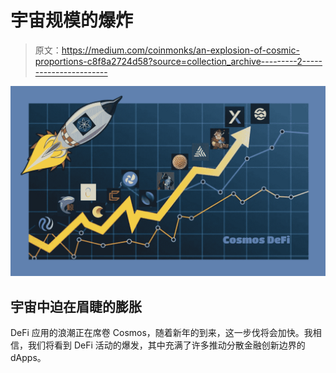 # 宇宙规模的爆炸

> 原文：<https://medium.com/coinmonks/an-explosion-of-cosmic-proportions-c8f8a2724d58?source=collection_archive---------2----------------------->

![](img/26f37a35f6b9f7a831ff37fc47554f46.png)

## **宇宙中迫在眉睫的膨胀**

DeFi 应用的浪潮正在席卷 Cosmos，随着新年的到来，这一步伐将会加快。我相信，我们将看到 DeFi 活动的爆发，其中充满了许多推动分散金融创新边界的 dApps。